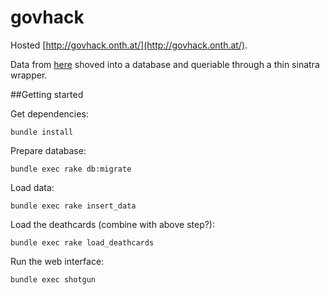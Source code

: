 govhack
===========================

Hosted [http://govhack.onth.at/](http://govhack.onth.at/).

Data from [here](http://www.abs.gov.au/AUSSTATS/abs@.nsf/DetailsPage/3303.02011?OpenDocument) shoved into a database and queriable through a thin sinatra wrapper.

##Getting started

Get dependencies:

  `bundle install`

Prepare database:

  `bundle exec rake db:migrate`

Load data:

  `bundle exec rake insert_data`

Load the deathcards (combine with above step?):

  `bundle exec rake load_deathcards`

Run the web interface:

  `bundle exec shotgun`
